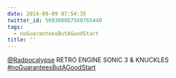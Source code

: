 ```yaml
---
date: 2014-09-09 07:54:35
twitter_id: 509308887560765440
tags:
  - noGuaranteesButAGoodStart
title: ''
---
```


<!-- Tweet at https://twitter.com/statuses/509237851658395648 is either deleted or protected. -->

[@Radpocalypse](https://twitter.com/Radpocalypse) RETRO ENGINE SONIC 3 &amp; KNUCKLES [#noGuaranteesButAGoodStart](https://twitter.com/hashtag/noGuaranteesButAGoodStart)

